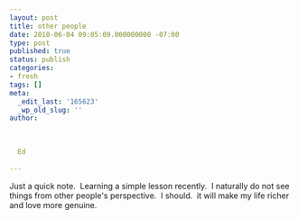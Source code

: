 ```yaml
---
layout: post
title: other people
date: 2010-06-04 09:05:09.000000000 -07:00
type: post
published: true
status: publish
categories:
- fresh
tags: []
meta:
  _edit_last: '165623'
  _wp_old_slug: ''
author:
  
  
  
  Ed
  
---
```

<p>Just a quick note.  Learning a simple lesson recently.  I naturally do not see things from other people's perspective.  I should.  it will make my life richer and love more genuine.</p>
